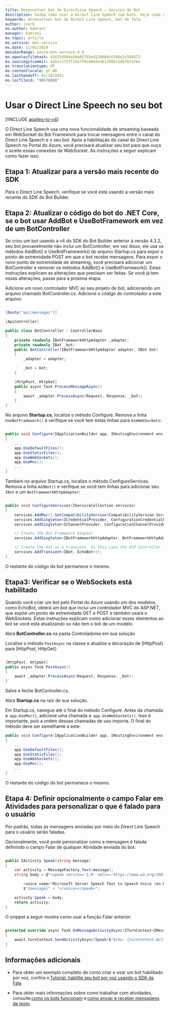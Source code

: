 ```yaml
---
title: Desenvolver bot do DirectLine Speech – Serviço de Bot
description: Saiba como usar a Direct line Speech com bots. Veja como os bots podem usar um recurso de streaming com base em Websockets para trocar mensagens com este canal.
keywords: desenvolver bot do Direct Line Speech, bot de fala
author: ivorb
ms.author: kamrani
manager: kamrani
ms.topic: article
ms.service: bot-service
ms.date: 11/01/2019
monikerRange: azure-bot-service-4.0
ms.openlocfilehash: 41825d99da10a85765ed126666c6766e2c568572
ms.sourcegitcommit: aa5cc175ff15e7f9c8669e3b1398bc5db707af6e
ms.translationtype: MT
ms.contentlocale: pt-BR
ms.lasthandoff: 01/19/2021
ms.locfileid: "98576888"
---
```

# <a name="use-direct-line-speech-in-your-bot"></a>Usar o Direct Line Speech no seu bot

[!INCLUDE [applies-to-v4](includes/applies-to-v4-current.md)]

O Direct Line Speech usa uma nova funcionalidade de streaming baseada em WebSocket do Bot Framework para trocar mensagens entre o canal do Direct Line Speech e o seu bot. Após a habilitação do canal do Direct Line Speech no Portal do Azure, você precisará atualizar seu bot para que ouça e aceite essas conexões de WebSocket. As instruções a seguir explicam como fazer isso.

## <a name="step-1-upgrade-to-the-latest-version-of-the-sdk"></a>Etapa 1: Atualizar para a versão mais recente do SDK

Para o Direct Line Speech, verifique se você está usando a versão mais recente do SDK do Bot Builder.

## <a name="step-2-update-your-net-core-bot-codeif-your-bot-uses-addbot-and-usebotframework-instead-of-a-botcontroller"></a>Etapa 2: Atualizar o código do bot do .NET Core, se o bot usar AddBot e UseBotFramework em vez de um BotController

Se criou um bot usando a v4 do SDK do Bot Builder anterior à versão 4.3.2, seu bot provavelmente não inclui um BotController; em vez disso, ele usa os métodos AddBot() e UseBotFramework() do arquivo Startup.cs para expor o ponto de extremidade POST em que o bot recebe mensagens. Para expor o novo ponto de extremidade de streaming, você precisará adicionar um BotController e remover os métodos AddBot() e UseBotFramework(). Estas instruções explicam as alterações que precisam ser feitas. Se você já tem essas alterações, passe para a próxima etapa.

Adicione um novo controlador MVC ao seu projeto de bot, adicionando um arquivo chamado BotController.cs. Adicione o código do controlador a este arquivo:

```cs

[Route("api/messages")]

[ApiController]

public class BotController : ControllerBase
{
    private readonly IBotFrameworkHttpAdapter _adapter;
    private readonly IBot _bot;
    public BotController(IBotFrameworkHttpAdapter adapter, IBot bot)
    {
        _adapter = adapter;

        _bot = bot;
    }

    [HttpPost, HttpGet]
    public async Task ProcessMessageAsync()
    {
        await _adapter.ProcessAsync(Request, Response, _bot);
    }
}
```

No arquivo **Startup.cs**, localize o método Configure. Remova a linha `UseBotFramework()` e verifique se você tem estas linhas para `UseWebSockets`:

```cs

public void Configure(IApplicationBuilder app, IHostingEnvironment env)
{
    ...
    app.UseDefaultFiles();
    app.UseStaticFiles();
    app.UseWebSockets();
    app.UseMvc();
    ...
}
```

Também no arquivo Startup.cs, localize o método ConfigureServices. Remova a linha `AddBot()` e verifique se você tem linhas para adicionar seu `IBot` e um `BotFrameworkHttpAdapter`:

```cs

public void ConfigureServices(IServiceCollection services)
{
    services.AddMvc().SetCompatibilityVersion(CompatibilityVersion.Version_2_1);
    services.AddSingleton<ICredentialProvider, ConfigurationCredentialProvider>();
    services.AddSingleton<IChannelProvider, ConfigurationChannelProvider>();

    // Create the Bot Framework Adapter.
    services.AddSingleton<IBotFrameworkHttpAdapter, BotFrameworkHttpAdapter>();

    // Create the bot as a transient. In this case the ASP Controller is expecting an IBot.
    services.AddTransient<IBot, EchoBot>();
}
```

O restante do código do bot permanece o mesmo.

## <a name="step3-ensure-websockets-are-enabled"></a>Etapa3: Verificar se o WebSockets está habilitado

Quando você criar um bot pelo Portal do Azure usando um dos modelos, como EchoBot, obterá um bot que inclui um controlador MVC do ASP.NET, que expõe um ponto de extremidade GET e POST e também usará o WebSockets. Estas instruções explicam como adicionar esses elementos ao bot se você está atualizando ou não tem o bot de um modelo.

Abra **BotController.cs** na pasta Controladores em sua solução

Localize o método `PostAsync` na classe e atualize a decoração de [HttpPost] para [HttpPost, HttpGet]:

```cs

[HttpPost, HttpGet]
public async Task PostAsync()
{
    await _adapter.ProcessAsync(Request, Response, _bot);
}
```

Salve e feche BotController.cs.

Abra **Startup.cs** na raiz de sua solução.

Em Startup.cs, navegue até o final do método Configure. Antes da chamada a  `app.UseMvc()`, adicione uma chamada a  `app.UseWebSockets()`. Isso é importante, pois a ordem dessas chamadas de uso importa. O final do método deve ser semelhante a este:

```cs
public void Configure(IApplicationBuilder app, IHostingEnvironment env)
{
    ...
    app.UseDefaultFiles();
    app.UseStaticFiles();
    app.UseWebSockets();
    app.UseMvc();
    ...
}

```

O restante do código do bot permanece o mesmo.

## <a name="step-4-optionally-set-the-speak-field-on-activities-to-customize-what-is-spoken-to-the-user"></a>Etapa 4: Definir opcionalmente o campo Falar em Atividades para personalizar o que é falado para o usuário

Por padrão, todas as mensagens enviadas por meio do Direct Line Speech para o usuário serão faladas.

Opcionalmente, você pode personalizar como a mensagem é falada definindo o campo Falar de qualquer Atividade enviada do bot:

```cs

public IActivity Speak(string message)
{
    var activity = MessageFactory.Text(message);
    string body = @"<speak version='1.0' xmlns='https://www.w3.org/2001/10/synthesis' xml:lang='en-US'>

        <voice name='Microsoft Server Speech Text to Speech Voice (en-US, JessaRUS)'>" +
        $"{message}" + "</voice></speak>";

    activity.Speak = body;
    return activity;
}
```

O snippet a seguir mostra como usar a função Falar anterior:

```cs

protected override async Task OnMessageActivityAsync(ITurnContext<IMessageActivity> turnContext, CancellationToken cancellationToken)
{
    await turnContext.SendActivityAsync(Speak($"Echo: {turnContext.Activity.Text}"), cancellationToken);
}
```

## <a name="additional-information"></a>Informações adicionais

- Para obter um exemplo completo de como criar e usar um bot habilitado por voz, confira o [Tutorial: habilite seu bot por voz usando o SDK de Fala](https://docs.microsoft.com/azure/cognitive-services/speech-service/tutorial-voice-enable-your-bot-speech-sdk).

- Para obter mais informações sobre como trabalhar com atividades, consulte [como os bots funcionam](./v4sdk/bot-builder-basics.md) e [como enviar e receber mensagens de texto](./v4sdk/bot-builder-howto-send-messages.md).
